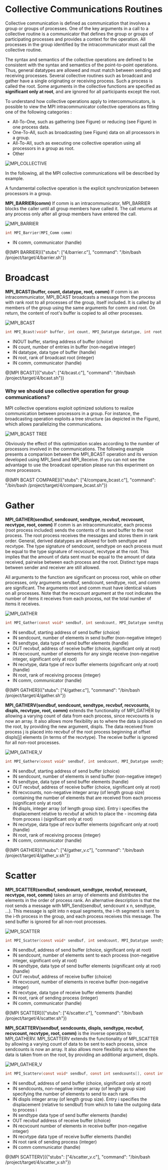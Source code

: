 # Collective Communications Routines

Collective communication is defined as communication that involves a group or groups of processes. One of the key arguments in a call to a collective routine is a communicator that defines the group or groups of participating processes and provides a context for the operation. All processes in the group identified by the intracommunicator must call the collective routine.

The syntax and semantics of the collective operations are defined to be consistent with the syntax and semantics of the point-to-point operations. Thus, general datatypes are allowed and must match between sending and receiving processes. Several collective routines such as broadcast and gather have a single originating or receiving process. Such a process is called the root. Some arguments in the collective functions are specified as **significant only at root**, and are ignored for all participants except the root. 

To understand how collective operations apply to intercommunicators, is possible to view the MPI intracommunicator collective operations as fitting one of the following categories :
- All-To-One, such as gathering (see Figure) or reducing (see Figure)  in one process data.
- One-To-All, such as broadcasting (see Figure)  data on all processors in a group.
- All-To-All, such as executing one collective operation using all processors in a group as root.
- Other

![MPI_COLLECTIVE](/img/coll-fig1-22.gif)

In the following, all the MPI collective communications will be described by example.

A fundamental collective operation is the explicit synchronization between processors in a group.

**MPI_BARRIER(comm)** If comm is an intracommunicator, MPI_BARRIER blocks the caller until all group members have called it. The call returns at any process only after all group members have entered the call.

![MPI_BARRIER](/img/barrier.png)

```c
int MPI_Barrier(MPI_Comm comm)
```
- IN comm, communicator (handle)


@[MPI BARRIER]({"stubs": ["4/barrier.c"], "command": "/bin/bash /project/target/4/barrier.sh"})

# Broadcast

**MPI_BCAST(buffer, count, datatype, root, comm)** If comm is an intracommunicator, MPI_BCAST broadcasts a message from the process with rank root to all processes of the group, itself included. It is called by all members of the group using the same arguments for comm and root. On return, the content of root's buffer is copied to all other processes.

![MPI_BCAST](/img/MPI_BCAST.png)

```c
int MPI_Bcast(void* buffer, int count, MPI_Datatype datatype, int root,MPI_Comm comm)
```
- INOUT buffer, starting address of buffer (choice)
- IN count, number of entries in buffer (non-negative integer)
- IN datatype, data type of buffer (handle)
- IN root, rank of broadcast root (integer)
- IN comm, communicator (handle)

@[MPI BCAST]({"stubs": ["4/bcast.c"], "command": "/bin/bash /project/target/4/bcast.sh"})

### Why we should use collective operation for group communications?

MPI collective operations exploit optimized solutions to realize communication between processors in a group. For instance, the broadcasting operation exploits a tree structure  (as depicted in the Figure), which allows parallelizing the communications. 


![MPI_BCAST TREE](/img/broadcast_tree.png)


Obviously the effect of this optimization scales according to the number of processors involved in the communications. The following example presents a comparison between the MPI_BCAST operation and its version developed using MPI_Send and MPI_Receive. If you can not see the advantage to use the broadcast operation please run this experiment on more processors.

@[MPI BCAST COMPARE]({"stubs": ["4/compare_bcast.c"], "command": "/bin/bash /project/target/4/compare_bcast.sh"})

# Gather

**MPI_GATHER(sendbuf, sendcount, sendtype, recvbuf, recvcount, recvtype, root, comm)** If comm is an intracommunicator, each process (root process included) sends the contents of its send buffer to the root process. The root process receives the messages and stores them in rank order. General, derived datatypes are allowed for both sendtype and recvtype. The type signature of sendcount, sendtype on each process must be equal to the type signature of recvcount, recvtype at the root. This implies that the amount of data sent must be equal to the amount of data received, pairwise between each process and the root. Distinct type maps between sender and receiver are still allowed.

All arguments to the function are significant on process root, while on other processes, only arguments sendbuf, sendcount, sendtype, root, and comm are significant. The arguments root and comm must have identical values on all processes. Note that the recvcount argument at the root indicates the number of items it receives from each process, not the total number of items it receives.

![MPI_GATHER](/img/gather.png)

```c
int MPI_Gather(const void* sendbuf, int sendcount, MPI_Datatype sendtype,void* recvbuf, int recvcount, MPI_Datatype recvtype, int root,MPI_Comm comm)
```
- IN sendbuf,	starting address of send buffer (choice)
- IN sendcount,	number of elements in send buffer (non-negative integer)
- IN sendtype,	data type of send buffer elements (handle)
- OUT recvbuf,	address of receive buffer (choice, significant only at root)
- IN recvcount,	number of elements for any single receive (non-negative integer, significant only at root)
- IN recvtype,	data type of recv buffer elements (significant only at root) (handle)
- IN root,	rank of receiving process (integer)
- IN comm,	communicator (handle)

@[MPI GATHER]({"stubs": ["4/gather.c"], "command": "/bin/bash /project/target/4/gather.sh"})


**MPI_GATHERV(sendbuf, sendcount, sendtype, recvbuf, recvcounts, displs, recvtype, root, comm)** extends the functionality of MPI_GATHER by allowing a varying count of data from each process, since recvcounts is now an array. It also allows more flexibility as to where the data is placed on the root, by providing the new argument, displs. The data received from process j is placed into recvbuf of the root process beginning at offset displs[j] elements (in terms of the recvtype). The receive buffer is ignored for all non-root processes.

![MPI_GATHER_V](/img/gatherv.gif)

```c
int MPI_Gatherv(const void* sendbuf, int sendcount, MPI_Datatype sendtype, void* recvbuf, const int recvcounts[], const int displs[], MPI_Datatype recvtype, int root, MPI_Comm comm)
```
- IN sendbuf,	starting address of send buffer (choice)
- IN sendcount,	number of elements in send buffer (non-negative integer)
- IN sendtype,	data type of send buffer elements (handle)
- OUT recvbuf,	address of receive buffer (choice, significant only at root)
- IN recvcounts,	non-negative integer array (of length group size) containing the number of elements that are received from each process (significant only at root)
- IN displs,	integer array (of length group size). Entry i specifies the displacement relative to recvbuf at which to place the - incoming data from process i (significant only at root)
- IN recvtype,	data type of recv buffer elements (significant only at root) (handle)
- IN root,	rank of receiving process (integer)
- IN comm,	communicator (handle)

@[MPI GATHER]({"stubs": ["4/gather_v.c"], "command": "/bin/bash /project/target/4/gather_v.sh"})



# Scatter

**MPI_SCATTER(sendbuf, sendcount, sendtype, recvbuf, recvcount, recvtype, root, comm)** takes an array of elements and distributes the elements in the order of process rank. An alternative description is that the root sends a message with MPI_Send(sendbuf, sendcount x n, sendtype, ...). This message is split into n equal segments, the i-th segment is sent to the i-th process in the group, and each process receives this message. The send buffer is ignored for all non-root processes.

![MPI_SCATTER](/img/scatter.png)

```c
int MPI_Scatter(const void* sendbuf, int sendcount, MPI_Datatype sendtype, void* recvbuf, int recvcount, MPI_Datatype recvtype, int root, MPI_Comm comm)
```
- IN sendbuf,	address of send buffer (choice, significant only at root)
- IN sendcount,	number of elements sent to each process (non-negative integer, significant only at root)
- IN sendtype,	data type of send buffer elements (significant only at root) (handle)
- OUT recvbuf,	address of receive buffer (choice)
- IN recvcount,	number of elements in receive buffer (non-negative integer)
- IN recvtype,	data type of receive buffer elements (handle)
- IN root,	rank of sending process (integer)
- IN comm,	communicator (handle)

@[MPI SCATTER]({"stubs": ["4/scatter.c"], "command": "/bin/bash /project/target/4/scatter.sh"})

**MPI_SCATTERV(sendbuf, sendcounts, displs, sendtype, recvbuf, recvcount, recvtype, root, comm)** is the inverse operation to MPI_GATHERV. MPI_SCATTERV extends the functionality of MPI_SCATTER by allowing a varying count of data to be sent to each process, since sendcounts is now an array. It also allows more flexibility as to where the data is taken from on the root, by providing an additional argument, displs.

![MPI_GATHER_V](/img/gatherv.gif)

```c
int MPI_Scatterv(const void* sendbuf, const int sendcounts[], const int displs[], MPI_Datatype sendtype, void* recvbuf, int recvcount, MPI_Datatype recvtype, int root, MPI_Comm comm)
```
- IN sendbuf,	address of send buffer (choice, significant only at root)
- IN sendcounts,	non-negative integer array (of length group size) specifying the number of elements to send to each rank
- IN displs	integer array (of length group size). Entry i specifies the displacement (relative to sendbuf) from which to take the outgoing data to process i
- IN sendtype	data type of send buffer elements (handle)
- OUT recvbuf	address of receive buffer (choice)
- IN recvcount	number of elements in receive buffer (non-negative integer)
- IN recvtype	data type of receive buffer elements (handle)
- IN root	rank of sending process (integer)
- IN comm	communicator (handle)

@[MPI SCATTERV]({"stubs": ["4/scatter_v.c"], "command": "/bin/bash /project/target/4/scatter_v.sh"})